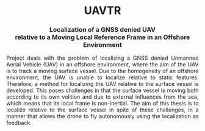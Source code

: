<div align="center">
    <h1>UAVTR</h1>
    <h3>Localization of a GNSS denied UAV <br> relative to a Moving Local Reference Frame in an Offshore Environment</h3>
</div>

<div style="text-align: justify">
Project deals with the problem of localizing a GNSS denied Unmanned Aerial Vehicle (UAV) in an offshore environment, where the aim of the UAV is to track a moving surface vessel. Due to the homogeneity of an offshore environment, the UAV is unable to localize relative to static features. Therefore, a method for localizing the UAV relative to the surface vessel is developed. This poses challenges in that the surface vessel is moving both according to its own volition and due to external influences from the sea, which means that its local frame is non-inertial. The aim of this thesis is to localize relative to the surface vessel in spite of these challenges, in a manner that allows the drone to fly autonomously using the localization as feedback.
</div>

